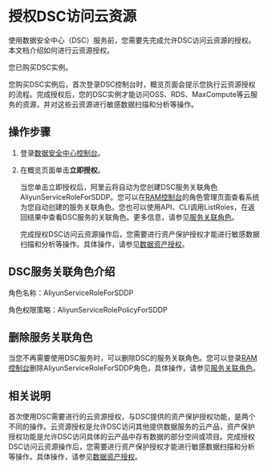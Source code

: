 # 授权DSC访问云资源

使用数据安全中心（DSC）服务前，您需要先完成允许DSC访问云资源的授权。本文档介绍如何进行云资源授权。

您已购买DSC实例。

您购买DSC实例后，首次登录DSC控制台时，概览页面会提示您执行云资源授权的流程。完成授权后，您的DSC实例才能访问OSS、RDS、MaxCompute等云服务的资源，并对这些云资源进行敏感数据扫描和分析等操作。

## 操作步骤

1.  登录[数据安全中心控制台](https://yundun.console.aliyun.com/?p=sddp#/overview)。

2.  在概览页面单击**立即授权**。

    当您单击立即授权后，阿里云将自动为您创建DSC服务关联角色AliyunServiceRoleForSDDP。您可以在[RAM控制台](https://ram.console.aliyun.com/roles)的角色管理页面查看系统为您自动创建的服务关联角色。您也可以使用API、CLI调用ListRoles，在返回结果中查看DSC服务的关联角色。更多信息，请参见[服务关联角色](/intl.zh-CN/角色管理/服务关联角色.md)。

    完成授权DSC访问云资源操作后，您需要进行资产保护授权才能进行敏感数据扫描和分析等操作。具体操作，请参见[数据资产授权](/intl.zh-CN/用户指南/数据资产授权.md)。


## DSC服务关联角色介绍

角色名称：AliyunServiceRoleForSDDP

角色权限策略：AliyunServiceRolePolicyForSDDP

## 删除服务关联角色

当您不再需要使用DSC服务时，可以删除DSC的服务关联角色。您可以登录[RAM控制台](https://ram.console.aliyun.com/roles)删除AliyunServiceRoleForSDDP角色，具体操作，请参见[服务关联角色](/intl.zh-CN/角色管理/服务关联角色.md)。

## 相关说明

首次使用DSC需要进行的云资源授权，与DSC提供的资产保护授权功能，是两个不同的操作。云资源授权是允许DSC访问其他提供数据服务的云产品，资产保护授权功能是允许DSC访问具体的云产品中存有数据的部分空间或项目。完成授权DSC访问云资源操作后，您需要进行资产保护授权才能进行敏感数据扫描和分析等操作。具体操作，请参见[数据资产授权](/intl.zh-CN/用户指南/数据资产授权.md)。

